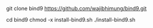 git clone bind9 https://github.com/wajibhimung/bind9.git

cd bind9
chmod -x install-bind9.sh
./install-bind9.sh